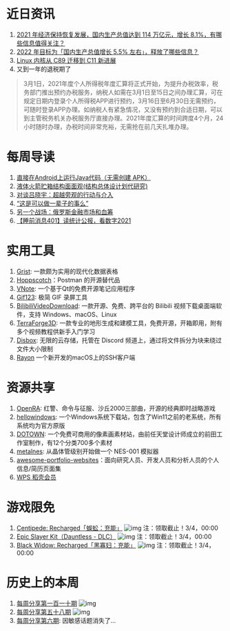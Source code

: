 # 近日资讯

1. [2021 年经济保持恢复发展，国内生产总值达到 114 万亿元，增长 8.1%，有哪些信息值得关注？](https://www.zhihu.com/question/520130020)
2. [2022 年目标为「国内生产总值增长 5.5% 左右」，释放了哪些信息？](https://www.zhihu.com/question/520130020)
3. [Linux 内核从 C89 迁移到 C11 新进展](https://www.oschina.net/news/184534/linux-kernel-c89-to-c11)
4. 又到一年的退税期了

> 3月1日，2021年度个人所得税年度汇算将正式开始，为提升办税效率，税务部门推出预约办税服务，纳税人如需在3月1日至15日之间办理汇算，可在规定日期内登录个人所得税APP进行预约，3月16日至6月30日无需预约，可随时登录APP办理。如纳税人有紧急情况，又没有预约到合适日期，可以到主管税务机关办税服务厅直接办理。2021年度汇算的时间跨度4个月，24小时随时办理，办税时间非常充裕，无需抢在前几天扎堆办理。

# 每周导读

1. [直接在Android上运行Java代码（无需创建 APK）](https://raccoon.onyxbits.de/blog/run-java-app-android/)
2. [液体火箭贮箱结构面面观(结构总体设计划代研究)](https://mp.weixin.qq.com/s/sRGsL2Qs-jBux03GOrSCjA)
3. [对谈吕晓宇：超越旁观的行动与介入](https://mp.weixin.qq.com/s/GNmXQiUQGvjHSoQJ4VtY1g)
4. [“这是可以做一辈子的事么”](https://mp.weixin.qq.com/s/GBauaPi67K_1CfuIg5OVKQ)
5. [另一个战场：俄罗斯金融市场和血筹](https://mp.weixin.qq.com/s/xHPZQxXwDPj-ooCxALdUzg)
6. [【睡前消息401】读统计公报，看数字2021](https://www.bilibili.com/video/BV1k44y1T7Py)

# 实用工具

1. [Grist](https://github.com/gristlabs/grist-core): 一款颇为实用的现代化数据表格
2. [Hoppscotch](https://github.com/hoppscotch/hoppscotch)：Postman 的开源替代品
3. [VNote](https://github.com/vnotex/vnote): 一个基于Qt的免费开源笔记应用程序
4. [Gif123](https://github.com/aardio/gif123): 极简 GIF 录屏工具
5. [BilibiliVideoDownload](https://github.com/blogwy/BilibiliVideoDownload): 一款开源、免费、跨平台的 Bilibili 视频下载桌面端软件，支持 Windows、macOS、Linux 
6. [TerraForge3D](https://github.com/Jaysmito101/TerraForge3D): 一款专业的地形生成和建模工具，免费开源，开箱即用，附有多个视频教程供新手入门学习
7. [Disbox](https://github.com/DisboxApp/web): 无限的云存储，托管在 Discord 频道上，通过将文件拆分为块来绕过文件大小限制
8. [Rayon](https://github.com/Lakr233/Rayon) 一个新开发的macOS上的SSH客户端

# 资源共享

1. [OpenRA](https://www.openra.net/): 红警、命令与征服、沙丘2000三部曲，开源的经典即时战略游戏
2. [hellowindows](https://hellowindows.cn/): 一个Windows系统下载站，包含了Win11之前的老系统，所有系统均为官方原版
3. [DOTOWN](https://dotown.maeda-design-room.net/): 一个免费可商用的像素画素材站，由前任天堂设计师成立的前田工作室制作，有12个分类700多个素材
4. [metalnes](https://github.com/iaddis/metalnes): 从晶体管级别开始做一个 NES-001 模拟器
5. [awesome-portfolio-websites](https://github.com/smaranjitghose/awesome-portfolio-websites)：面向研究人员、开发人员和分析人员的个人信息/简历页面集
6. [WPS 稻壳会员](https://sourl.cn/V2d8v2)

# 游戏限免

1. [Centipede: Recharged「蜈蚣：充能」](https://www.epicgames.com/store/p/centipede-recharged)
![img](http://mmbiz.qpic.cn/sz_mmbiz_png/pDARXZuibAKT2Y6Qic1WPDDcGFs9r1tRZRf8fibMlSufDibyzpyrwPSib3qAhPtRsqVia9Ym10GxkvKBYa3IpE2oQuLQ/0?wx_fmt=png)
注：领取截止！3/4，00:00
2. [Epic Slayer Kit（Dauntless - DLC）](https://www.epicgames.com/store/p/dauntless--epic-slayer-kit)
![img](http://mmbiz.qpic.cn/sz_mmbiz_png/pDARXZuibAKT2Y6Qic1WPDDcGFs9r1tRZRzYjqWM7LJj3W0AZRiaa9ZrB4oV4x5qq1jX8HgLMyKAqBB7X7aerkBzg/0?wx_fmt=png)
注：领取截止！3/4，00:00
3. [Black Widow: Recharged「黑寡妇：充能」](https://www.epicgames.com/store/p/black-widow-recharged)
![img](http://mmbiz.qpic.cn/sz_mmbiz_png/pDARXZuibAKT2Y6Qic1WPDDcGFs9r1tRZRw2oAhibNgl66uVRQxZsacD8GFWiby3U6wgibWLdQgEgEbsXXxjn39vPGg/0?wx_fmt=png)
注：领取截止！3/4，00:00

# 历史上的本周

1. [每周分享第一百一十期](https://mp.weixin.qq.com/s/9vlM6I4jgJFb0RDEsjlG8Q)
![img](https://mmbiz.qpic.cn/sz_mmbiz_png/pDARXZuibAKRKev9u0M0XTrozS05FEjrfEWRrc7TO3TG6KoswUe4hEw8YYJqNWMLjYHMv7zQDcibyXkMfX0xgiaWw/640?wx_fmt=png&wxfrom=5&wx_lazy=1&wx_co=1)
2. [每周分享第五十八期](https://mp.weixin.qq.com/s/OvaCpTdeEVA7IPSBQwWGpw)
![img](https://mmbiz.qpic.cn/sz_mmbiz_jpg/pDARXZuibAKQCusERubDw73fsZ9PRfuObptIV05ewLgnfQun2Gx3boAMugHZKwJfybicaiaQBC2ia0tR2egUJf5WIQ/640?wx_fmt=jpeg&wxfrom=5&wx_lazy=1&wx_co=1)
3. [每周分享第六期](因敏感话题消失了...): 因敏感话题消失了...
